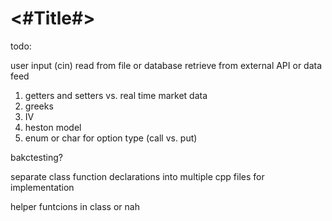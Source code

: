 #  <#Title#>


todo:

user input (cin)
read from file or database
retrieve from external API or data feed

1. getters and setters vs. real time market data
2. greeks 
3. IV 
4. heston model
5. enum or char for option type (call vs. put)

bakctesting?



separate class function declarations into multiple cpp files for implementation

helper funtcions in class or nah
